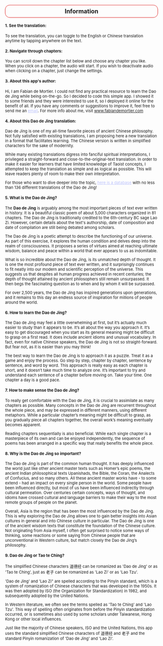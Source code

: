 <font size=2>

<h2 style="text-align:center; padding:8px; border: 1px solid #d90202; border-radius:15px;">
Information
</h2>

#### 1. See the translation:
To see the translation, you can toggle to the English or Chinese translation anytime by tapping anywhere on the text.

#### 2. Navigate through chapters:
You can scroll down the chapter list below and choose any chapter you like. When you click on a chapter, the audio will start. If you wish to deactivate audio when clicking on a chapter, just change the settings.

#### 3. About this app's author:
Hi, I am Fabian de Mortier. I could not find any practical resource to learn the Dao de Jing while being on-the-go. So I decided to code this simple app. I showed it to some friends and they were interested to use it, so I deployed it online for the benefit of all. If you have any comments or suggestions to improve it, feel free to send me an <a href="mailto:info@fabiandemortier.com" style="color:#bbc2fc">email</a>. For more info about me, visit <a href="https://www.fabiandemortier.com" style="color:#bbc2fc">www.fabiandemortier.com</a>

#### 4. About this Dao de Jing translation:
Dao de Jing is one of my all-time favorite pieces of ancient Chinese philosophy. Not fully satisfied with existing translations, I am proposing here a new translation in a format that facilitates learning. The Chinese version is written in simplified characters for the sake of modernity.

While many existing translations digress into fanciful spiritual interpretations, I privileged a straight-forward and close-to-the-original-text translation. In order to make it easier for learners that have limited knowledge of Taoist concepts, I attempted to keep the translation as simple and as logical as possible. This will leave readers plenty of room to make their own interpretation.

For those who want to dive deeper into the topic, <a href="https://terebess.hu/english/tao/_index.html" style="color:#bbc2fc">here is a database</a> with no less than 136 different translations of the Dao de Jing!
 
#### 5. What is the Dao de Jing?
The <b>Dao de Jing</b> is arguably among the most important pieces of text ever written in history. It is a beautiful classic poem of about 5,000 characters organized in 81 chapters. The Dao de Jing is traditionally credited to the 6th-century BC sage Lao Zi. However, certain details about the text's authorship, date of composition and date of compilation are still being debated among scholars. 

The Dao de Jing is a poetic attempt to describe the functioning of our universe. As part of this exercise, it explores the human condition and delves deep into the realm of consciousness. It proposes a series of virtues aimed at reaching ultimate wisdom, balance and peace within a world that ever appears to us as indomitable. 

What is so incredible about the Dao de Jing, is its unmatched depth of thought. It is one the most profound piece of text ever written, and it surprisingly continues to fit neatly into our modern and scientific perception of the universe. This suggests us that despites all human progress achieved in recent centuries; the depth of thought attained by ancient philosophers still remain unsurpassed. It then begs the fascinating question as to when and by whom it will be surpassed. 

For over 2,500 years, the Dao de Jing has inspired generations upon generations, and it remains to this day an endless source of inspiration for millions of people around the world. 

#### 6. How to learn the Dao de Jing?

The Dao de Jing may feel a little overwhelming at first, but it’s actually much easier to study than it appears to be. It’s all about the way you approach it. It’s easy to get discouraged when you start as its general meaning might be difficult to grasp on a first read. It does include ancient idioms and unusual vocabulary. In fact, even for native Chinese speakers, the Dao de Jing is not so straight-forward. But fear not, as it is easier than you may think!

The best way to learn the Dao de Jing is to approach it as a puzzle. Treat it as a game and enjoy the process. Go step by step, chapter by chapter, sentence by sentence, and word by word. This approach is really easy as each chapter is short, and it doesn’t take much time to analyze one. It’s important to try and understand each sentence of a chapter before moving on. Take your time. One chapter a day is a good pace.

#### 7. How to make sense the Dao de Jing?

To really get comfortable with the Dao de Jing, it is crucial to assimilate as many chapters as possible. Many concepts in the Dao de Jing are recurrent throughout the whole piece, and may be expressed in different manners, using different metaphors. While a particular chapter’s meaning might be difficult to grasp, as you gradually piece all chapters together, the overall work’s meaning eventually becomes apparent. 

Reading chapters sequentially is also beneficial. While each single chapter is a masterpiece of its own and can be enjoyed independently, the sequence of poems has been arranged in a specific way that really benefits the whole piece.

#### 8. Why is the Dao de Jing so important?

The Dao de Jing is part of the common human thought. It has deeply influenced the world just like other ancient master texts such as Homer’s epic poems, the ancient Indian philosophical texts Upanishads, the Bible, the Coran, the Analects of Confucius, and so many others. All these ancient master works have - to some extend - had an impact on every single person in the world. Some people have been influenced directly, but most of us have been influenced indirectly through cultural permeation. Over centuries certain concepts, ways of thought, and idioms have crossed cultural and language barriers to make their way to the most remote groups of people on the planet.

Overall, Asia is the region that has been the most influenced by the Dao de Jing. This is why exploring the Dao de Jing allows one to gain better insights into Asian cultures in general and into Chinese culture in particular. The Dao de Jing is one of the ancient wisdom texts that constitute the foundation of the Chinese culture. Not originating from Asia myself, I often get surprised to notice some ways of thinking, some reactions or some saying from Chinese people that are unconventional in Western culture, but match closely the Dao de Jing’s philosophy.

#### 9. Dao de Jing or Tao te Ching?

The simplified Chinese characters 道德经 can be romanized as 'Dao de Jing' or as 'Tao te Ching', just as 老子 can be romanized as 'Lao Zi' or as 'Lao Tzu'. 

'Dao de Jing' and 'Lao Zi" are spelled according to the Pinyin standard, which is a system of romanization of Chinese characters that was developed in the 1950s. It was then adopted by ISO (the Organization for Standardization) in 1982, and subsequently adopted by the United Nations. 

In Western literature, we often see the terms spelled as 'Tao te Ching' and 'Lao Tzu'. This way of spelling often originates from before the Pinyin standardization occurred, or is sometimes also used by some scholars under Taiwanese, Hong Kong or other local influences. 

Just like the majority of Chinese speakers, ISO and the United Nations, this app uses the standard simplified Chinese characters of 道德经 and 老子  and the standard Pinyin romanization of 'Dao de Jing' and 'Lao Zi'.


</font>
</p>
